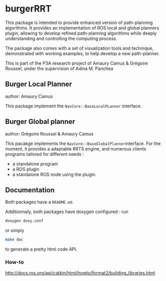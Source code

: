 # burgerRRT

This package is intended to provide enhanced version of path-planning algorithms. It provides an implementation of ROS local and global planners plugin, allowing to develop refined path-planning algorithms while deeply understanding and controlling the computing process.

The package also comes with a set of visualization tools and technique, demonstrated with working examples, to help develop a new path-planner.

This is part of the P3A research project of Amaury Camus & Grégoire Roussel, under the supervision of Adina M. Panchea

## Burger Local Planner

author: Amaury Camus

This package implement the `NavCore::BaseLocalPLanner` interface.

## Burger Global planner

author: Grégoire Roussel & Amaury Camus

This pacakge implements the `NavCore::BaseGlobalPlanner`interface.
For the moment, it provides a adaptable RRTS engine, and numerous clients programs tailored for different needs :
- a standalone program
- a ROS plugin
- a standalone ROS node using the plugin.  

## Documentation

Both packages have a `README.md`.

Additionnaly, both packages have doxygen configured : run
```sh
doxygen doxy.conf
```
or simply
```sh
make doc
```
to generate a pretty html code API.

### How-to

http://docs.ros.org/api/catkin/html/howto/format2/building_libraries.html